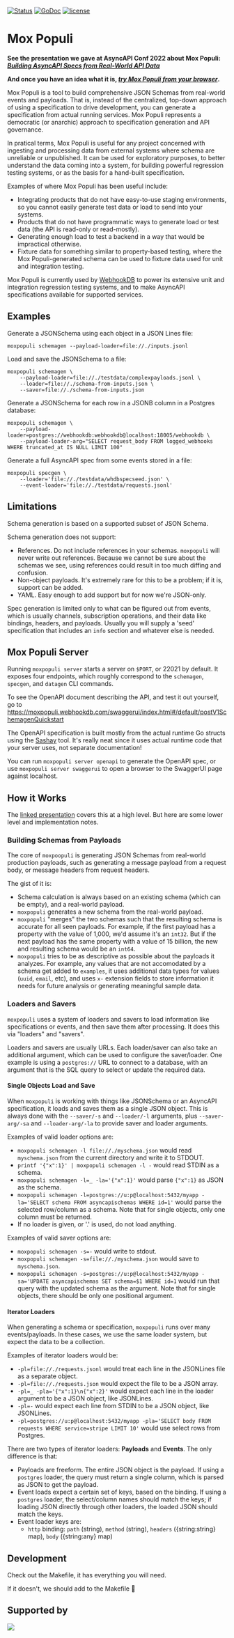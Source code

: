 [![Status](https://github.com/lithictech/sequel-state-machine/actions/workflows/pr-checks.yml/badge.svg)](https://github.com/lithictech/moxpopuli/actions/workflows/pr-checks.yml)
[![GoDoc](https://godoc.org/github.com/lithictech/moxpopuli?status.svg)](http://godoc.org/github.com/lithictech/moxpopuli)
[![license](http://img.shields.io/badge/license-MIT-orange.svg)](https://raw.githubusercontent.com/lithictech/moxpopuli/main/LICENSE)


# Mox Populi

**See the presentation we gave at AsyncAPI Conf 2022 about Mox Populi:
_[Building AsyncAPI Specs from Real-World API Data](https://github.com/lithictech/moxpopuli/blob/main/docs/asyncapi-conf-2022-notes.pdf)_**

**And once you have an idea what it is, 
_[try Mox Populi from your browser](https://moxpopuli.webhookdb.com/swaggerui/index.html#/default/postV1SchemagenQuickstart)_.**

Mox Populi is a tool to build comprehensive JSON Schemas from real-world events and payloads.
That is, instead of the centralized, top-down approach of using a specification to drive development,
you can generate a specification from actual running services.
Mox Populi represents a democratic (or anarchic) approach to specification generation
and API governance.

In pratical terms, Mox Populi is useful for any project concerned with ingesting and processing data
from external systems where schema are unreliable or unpublished.
It can be used for exploratory purposes, to better understand the data coming into a system,
for building powerful regression testing systems, or as the basis for a hand-built specification.

Examples of where Mox Populi has been useful include:

- Integrating products that do not have easy-to-use staging environments,
  so you cannot easily generate test data or load to send into your systems.
- Products that do not have programmatic ways to generate load or test data (the API is read-only or read-mostly).
- Generating enough load to test a backend in a way that would be impractical otherwise.
- Fixture data for something similar to property-based testing,
  where the Mox Populi-generated schema can be used to fixture data used
  for unit and integration testing.

Mox Populi is currently used by [WebhookDB](https://webhookdb.com)
to power its extensive unit and integration regression testing systems,
and to make AsyncAPI specifications available for supported services.

## Examples

Generate a JSONSchema using each object in a JSON Lines file:

```shell
moxpopuli schemagen --payload-loader=file://./inputs.jsonl
```

Load and save the JSONSchema to a file:

```shell
moxpopuli schemagen \
    --payload-loader=file://./testdata/complexpayloads.jsonl \
    --loader=file://./schema-from-inputs.json \
    --saver=file://./schema-from-inputs.json
```

Generate a JSONSchema for each row in a JSONB column in a Postgres database:

```shell
moxpopuli schemagen \
    --payload-loader=postgres://webhookdb:webhookdb@localhost:18005/webhookdb \
    --payload-loader-arg="SELECT request_body FROM logged_webhooks WHERE truncated_at IS NULL LIMIT 100"
```

Generate a full AsyncAPI spec from some events stored in a file:

```shell
moxpopuli specgen \
    --loader='file://./testdata/whdbspecseed.json' \
    --event-loader='file://./testdata/requests.jsonl'
```

## Limitations

Schema generation is based on a supported subset of JSON Schema.

Schema generation does not support:

- References. Do not include references in your schemas. `moxpopuli` will never write out references.
  Because we cannot be sure about the schemas we see, using references could result in too much
  diffing and confusion.
- Non-object payloads. It's extremely rare for this to be a problem;
  if it is, support can be added.
- YAML. Easy enough to add support but for now we're JSON-only.

Spec generation is limited only to what can be figured out from events,
which is usually channels, subscription operations, and their data
like bindings, headers, and payloads.
Usually you will supply a 'seed' specification
that includes an `info` section and whatever else is needed.

## Mox Populi Server

Running `moxpopuli server` starts a server on `$PORT`, or 22021 by default.
It exposes four endpoints, which roughly correspond to the `schemagen`, `specgen`, and `datagen` CLI commands.

To see the OpenAPI document describing the API, and test it out yourself,
go to https://moxpopuli.webhookdb.com/swaggerui/index.html#/default/postV1SchemagenQuickstart

The OpenAPI specification is built mostly from the actual runtime Go structs
using the [Sashay](https://github.com/rgalanakis/sashay) tool.
It's really neat since it uses actual runtime code that your server uses,
not separate documentation!

You can run `moxpopuli server openapi` to generate the OpenAPI spec,
or use `moxpopuli server swaggerui` to open a browser to the SwaggerUI page against localhost.

## How it Works

The [linked presentation](https://github.com/lithictech/moxpopuli/blob/main/docs/asyncapi-conf-2022-notes.pdf)
covers this at a high level. But here are some lower level and implementation notes.

### Building Schemas from Payloads

The core of `moxpoopuli` is generating JSON Schemas from real-world production payloads,
such as generating a message payload from a request body,
or message headers from request headers.

The gist of it is:

- Schema calculation is always based on an existing schema (which can be empty),
  and a real-world payload.
- `moxpopuli` generates a new schema from the real-world payload.
- `moxpopuli` "merges" the two schemas such that the resulting schema is accurate
  for all seen payloads. For example, if the first payload has a property with
  the value of 1,000, we'd assume it's an `int32`.
  But if the next payload has the same property with a value of 15 billion,
  the new and resulting schema would be an `int64`.
- `moxpopuli` tries to be as descriptive as possible about the payloads it analyzes.
  For example, any values that are not accomodated by a schema get added to `examples`,
  it uses additional data types for values (`uuid`, `email`, etc),
  and uses `x-` extension fields to store information it needs for future analysis
  or generating meaningful sample data.

### Loaders and Savers

`moxpopuli` uses a system of loaders and savers to load information like specifications
or events, and then save them after processing.
It does this via "loaders" and "savers".

Loaders and savers are usually URLs.
Each loader/saver can also take an additional argument,
which can be used to configure the saver/loader.
One example is using a `postgres://` URL to connect to a database,
with an argument that is the SQL query to select or update the required data.

#### Single Objects Load and Save

When `moxpopuli` is working with things like JSONSchema or an AsyncAPI specification,
it loads and saves them as a single JSON object.
This is always done with the `--saver/-s` and `--loader/-l` arguments,
plus `--saver-arg/-sa` and `--loader-arg/-la` to provide saver and loader arguments.

Examples of valid loader options are:

- `moxpopuli schemagen -l file://./myschema.json` would read `myschema.json` from the current directory
  and write it to STDOUT.
- `printf '{"x":1}' | moxpopuli schemagen -l -` would read STDIN as a schema.
- `moxpopuli schemagen -l=_ -la='{"x":1}'` would parse `{"x":1}` as JSON as the schema.
- `moxpopuli schemagen -l=postgres://u:p@localhost:5432/myapp -la='SELECT schema FROM asyncapischemas WHERE id=1'`
  would parse the selected row/column as a schema.
  Note that for single objects, only one column must be returned.
- If no loader is given, or '.' is used, do not load anything.

Examples of valid saver options are:

- `moxpopuli schemagen -s=-` would write to stdout.
- `moxpopuli schemagen -s=file://./myschema.json` would save to `myschema.json`.
- `moxpopuli schemagen -s=postgres://u:p@localhost:5432/myapp -sa='UPDATE asyncapischemas SET schema=$1 WHERE id=1`
  would run that query with the updated schema as the argument.
  Note that for single objects, there should be only one positional argument.

#### Iterator Loaders

When generating a schema or specification, `moxpopuli` runs over many events/payloads.
In these cases, we use the same loader system, but expect the data to be a collection.

Examples of iterator loaders would be:

- `-pl=file://./requests.jsonl` would treat each line in the JSONLines file as a separate object.
- `-pl=file://./requests.json` would expect the file to be a JSON array.
- `-pl=_ -pla='{"x":1}\n{"x":2}'` would expect each line in the loader argument to be a JSON object, like JSONLines.
- `-pl=-` would expect each line from STDIN to be a JSON object, like JSONLines.
- `-pl=postgres://u:p@localhost:5432/myapp -pla='SELECT body FROM requests WHERE service=stripe LIMIT 10'`
  would use select rows from Postgres.

There are two types of iterator loaders: **Payloads** and **Events**.
The only difference is that:

- Payloads are freeform. The entire JSON object is the payload. If using a `postgres` loader,
  the query must return a single column, which is parsed as JSON to get the payload.
- Event loads expect a certain set of keys, based on the binding.
  If using a `postgres` loader, the select/column names should match the keys;
  if loading JSON directly through other loaders, the loaded JSON should match the keys.
- Event loader keys are:
  - `http` binding: `path` (string), `method` (string), `headers` ({string:string} map), `body` ({string:any} map)

## Development

Check out the Makefile,
it has everything you will need.

If it doesn't, we should add to the Makefile 😬

## Supported by

<p>
  <a href="https://webhookdb.com/">
    <img src="https://webhookdb.com/content/brand/blueonblack.png" />
  </a>
</p>
